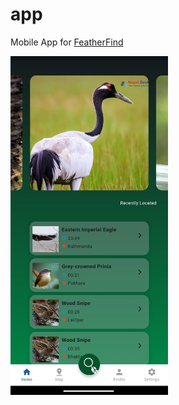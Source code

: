 # app
Mobile App for [FeatherFind](https://github.com/featherfind)


<img src = "https://github.com/featherfind/docs/blob/main/Reports/Latex/images/Homepage.jpg" title="Homepage for FeatherFind" width=50%, height=50%>